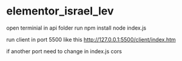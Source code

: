 # elementor_israel_lev

open terminial in api folder
run npm install
node index.js

run client in port 5500
like this http://127.0.0.1:5500/client/index.htm

if another port need to change in index.js cors
